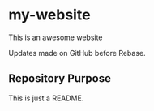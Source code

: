 # my-website

This is an awesome website

Updates made on GitHub before Rebase.
## Repository Purpose

This is just a README.
